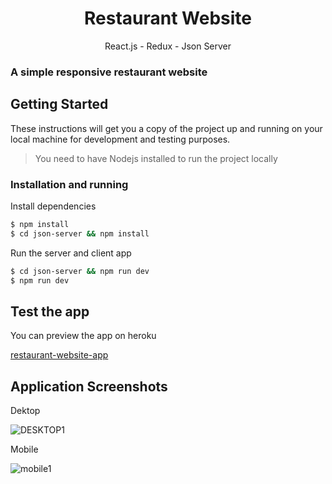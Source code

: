 <h1 align="center">
Restaurant Website
</h1>

<p align="center">React.js - Redux - Json Server<p>

### A simple responsive restaurant website


## Getting Started

These instructions will get you a copy of the project up and running on your local machine for development and testing purposes.

> You need to have Nodejs installed to run the project locally

### Installation and running

Install dependencies
```sh
$ npm install
$ cd json-server && npm install
```

Run the server and client app
```sh
$ cd json-server && npm run dev
$ npm run dev
```

## Test the app

You can preview the app on heroku

[restaurant-website-app](https://restaurant-website-app.herokuapp.com/)

 ## Application Screenshots

Dektop

![DESKTOP1](https://user-images.githubusercontent.com/3619970/77541811-df1f7600-6ead-11ea-97f7-a4407dec26b0.PNG)

Mobile

![mobile1](https://user-images.githubusercontent.com/3619970/77541808-dd55b280-6ead-11ea-9f4f-78ad47e80060.PNG)






